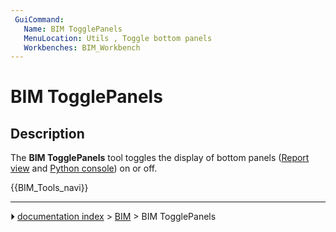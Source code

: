 ```yaml
---
 GuiCommand:
   Name: BIM TogglePanels
   MenuLocation: Utils , Toggle bottom panels
   Workbenches: BIM_Workbench
---
```


# BIM TogglePanels

## Description

The **BIM TogglePanels** tool toggles the display of bottom panels ([Report view](Report_view.md) and [Python console](Python_console.md)) on or off.




 {{BIM_Tools_navi}}



---
⏵ [documentation index](../README.md) > [BIM](BIM_Workbench.md) > BIM TogglePanels
